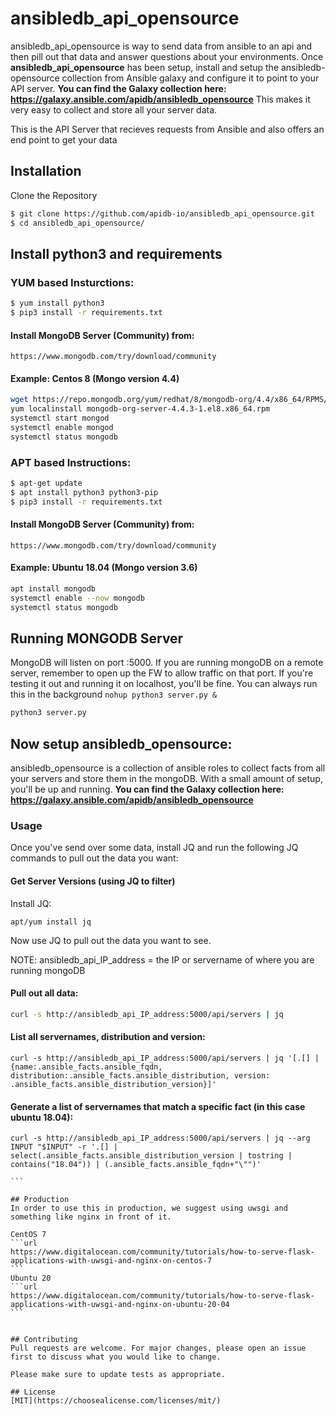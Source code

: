 # ansibledb_api_opensource

ansibledb_api_opensource is way to send data from ansible to an api and then pill out that data and answer questions about your environments. Once **ansibledb_api_opensource** has been setup, install and setup the ansibledb-opensource collection from Ansible galaxy and configure it to point to your API server. **You can find the Galaxy collection here: https://galaxy.ansible.com/apidb/ansibledb_opensource** This makes it very easy to collect and store all your server data.

This is the API Server that recieves requests from Ansible and also offers an end point to get your data

## Installation

Clone the Repository
```bash
$ git clone https://github.com/apidb-io/ansibledb_api_opensource.git
$ cd ansibledb_api_opensource/
```

## Install python3 and requirements

### YUM based Insturctions:
```bash
$ yum install python3
$ pip3 install -r requirements.txt
```

#### Install MongoDB Server (Community) from:
```url
https://www.mongodb.com/try/download/community
```

#### Example: Centos 8 (Mongo version 4.4)
```bash
wget https://repo.mongodb.org/yum/redhat/8/mongodb-org/4.4/x86_64/RPMS/mongodb-org-server-4.4.3-1.el8.x86_64.rpm
yum localinstall mongodb-org-server-4.4.3-1.el8.x86_64.rpm
systemctl start mongod 
systemctl enable mongod
systemctl status mongodb
```


### APT based Instructions:
```bash
$ apt-get update
$ apt install python3 python3-pip
$ pip3 install -r requirements.txt
```

#### Install MongoDB Server (Community) from:
```url
https://www.mongodb.com/try/download/community
```

#### Example: Ubuntu 18.04 (Mongo version 3.6)
```bash
apt install mongodb
systemctl enable --now mongodb
systemctl status mongodb
```

## Running MONGODB Server
MongoDB will listen on port :5000. If you are running mongoDB on a remote server, remember to open up the FW to allow traffic on that port. If you're testing it out and running it on localhost, you'll be fine. You can always run this in the background ````nohup python3 server.py &````

```bash
python3 server.py
```

## Now setup ansibledb_opensource:
ansibledb_opensource is a collection of ansible roles to collect facts from all your servers and store them in the mongoDB. With a small amount of setup, you'll be up and running.
**You can find the Galaxy collection here: https://galaxy.ansible.com/apidb/ansibledb_opensource**

### Usage
Once you've send over some data, install JQ and run the following JQ commands to pull out the data you want:

#### Get Server Versions (using JQ to filter)

Install JQ:
````
apt/yum install jq
````

Now use JQ to pull out the data you want to see.

  NOTE: ansibledb_api_IP_address = the IP or servername of where you are running mongoDB
  
#### Pull out all data:
```bash
curl -s http://ansibledb_api_IP_address:5000/api/servers | jq
````

#### List all servernames, distribution and version:
````
curl -s http://ansibledb_api_IP_address:5000/api/servers | jq '[.[] | {name:.ansible_facts.ansible_fqdn, distribution:.ansible_facts.ansible_distribution, version: .ansible_facts.ansible_distribution_version}]'
````

#### Generate a list of servernames that match a specific fact (in this case ubuntu 18.04):
````
curl -s http://ansibledb_api_IP_address:5000/api/servers | jq --arg INPUT "$INPUT" -r '.[] | select(.ansible_facts.ansible_distribution_version | tostring | contains("18.04")) | (.ansible_facts.ansible_fqdn+"\"")'

```

## Production
In order to use this in production, we suggest using uwsgi and something like nginx in front of it.

CentOS 7
```url
https://www.digitalocean.com/community/tutorials/how-to-serve-flask-applications-with-uwsgi-and-nginx-on-centos-7
``` 
Ubuntu 20
```url
https://www.digitalocean.com/community/tutorials/how-to-serve-flask-applications-with-uwsgi-and-nginx-on-ubuntu-20-04
```


## Contributing
Pull requests are welcome. For major changes, please open an issue first to discuss what you would like to change.

Please make sure to update tests as appropriate.

## License
[MIT](https://choosealicense.com/licenses/mit/)
